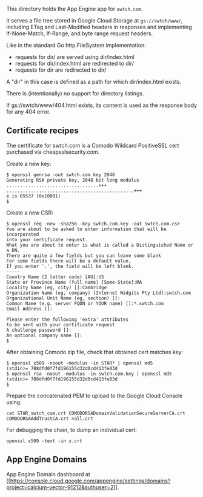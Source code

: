 This directory holds the App Engine app for `swtch.com`.

It serves a file tree stored in Google Cloud Storage at `gs://swtch/www/`,
including ETag and Last-Modified headers in responses and
implementing If-None-Match, If-Range, and byte range request headers.

Like in the standard Go http.FileSystem implementation:

 - requests for dir/ are served using dir/index.html
 - requests for dir/index.html are redirected to dir/
 - requests for dir are redirected to dir/

A "dir" in this case is defined as a path for which dir/index.html exists.

There is (intentionally) no support for directory listings.

If gs://swtch/www/404.html exists,
its content is used as the response body for any 404 error.

## Certificate recipes

The certificate for swtch.com is a Comodo Wildcard PositiveSSL cert purchased via cheapsslsecurity.com. 

Create a new key:

    $ openssl genrsa -out swtch.com.key 2048
    Generating RSA private key, 2048 bit long modulus
    ..................................+++
    ...............................................+++
    e is 65537 (0x10001)
    $ 

Create a new CSR:

    $ openssl req -new -sha256 -key swtch.com.key -out swtch.com.csr
    You are about to be asked to enter information that will be incorporated
    into your certificate request.
    What you are about to enter is what is called a Distinguished Name or a DN.
    There are quite a few fields but you can leave some blank
    For some fields there will be a default value,
    If you enter '.', the field will be left blank.
    -----
    Country Name (2 letter code) [AU]:US
    State or Province Name (full name) [Some-State]:MA
    Locality Name (eg, city) []:Cambridge
    Organization Name (eg, company) [Internet Widgits Pty Ltd]:swtch.com
    Organizational Unit Name (eg, section) []:
    Common Name (e.g. server FQDN or YOUR name) []:*.swtch.com
    Email Address []:
    
    Please enter the following 'extra' attributes
    to be sent with your certificate request
    A challenge password []:
    An optional company name []:
    $ 

After obtaining Comodo zip file, check that obtained cert matches key:

    $ openssl x509 -noout -modulus -in STAR* | openssl md5
    (stdin)= 788dfd0f7fd196155d32d0cd413fe03d
    $ openssl rsa -noout -modulus -in swtch.com.key | openssl md5
    (stdin)= 788dfd0f7fd196155d32d0cd413fe03d
    $ 

Prepare the concatenated PEM to upload to the Google Cloud Console using:

    cat STAR_swtch_com.crt COMODORSADomainValidationSecureServerCA.crt COMODORSAAddTrustCA.crt >all.crt

For debugging the chain, to dump an individual cert:

    openssl x509 -text -in x.crt

## App Engine Domains

App Engine Domain dashboard at
[[https://console.cloud.google.com/appengine/settings/domains?project=calcium-vector-91212&authuser=2]].
